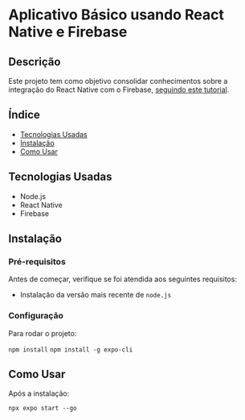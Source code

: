 # Aplicativo Básico usando React Native e Firebase 
## Descrição

Este projeto tem como objetivo consolidar conhecimentos sobre a integração do React Native com o Firebase, [seguindo este tutorial](https://www.freecodecamp.org/portuguese/news/como-criar-uma-aplicacao-em-react-native-app-and-integrate-e-integra-la-com-firebase/).
## Índice

- [Tecnologias Usadas](#instalação)
- [Instalação](#instalação)
- [Como Usar](#como-usar)

## Tecnologias Usadas

- Node.js
- React Native
- Firebase

## Instalação
### Pré-requisitos

Antes de começar, verifique se foi atendida aos seguintes requisitos:
- Instalação da versão mais recente de `node.js`

### Configuração

Para rodar o projeto:

`npm install`
`npm install -g expo-cli`

## Como Usar
Após a instalação:

`npx expo start --go`
